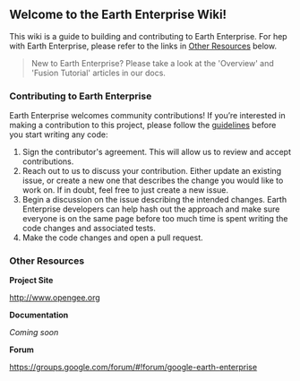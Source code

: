 ## Welcome to the Earth Enterprise Wiki!

This wiki is a guide to building and contributing to Earth Enterprise.  For hep with Earth Enterprise, please refer to the links in [Other Resources](#other-resource) below.

>New to Earth Enterprise?  Please take a look at the 'Overview' and 'Fusion Tutorial' articles in our docs.

### Contributing to Earth Enterprise

Earth Enterprise welcomes community contributions! If you’re interested in making a contribution to this project, please follow the [guidelines](https://github.com/google/earthenterprise/blob/master/CONTRIBUTING.md) before you start writing any code:

1. Sign the contributor's agreement. This will allow us to review and accept contributions.
2. Reach out to us to discuss your contribution. Either update an existing issue, or create a new one that describes the change you would like to work on. If in doubt, feel free to just create a new issue.
3. Begin a discussion on the issue describing the intended changes. Earth Enterprise developers can help hash out the approach and make sure everyone is on the same page before too much time is spent writing the code changes and associated tests.
4. Make the code changes and open a pull request.
### Other Resources

**Project Site**

http://www.opengee.org

**Documentation**

_Coming soon_

**Forum**

https://groups.google.com/forum/#!forum/google-earth-enterprise
